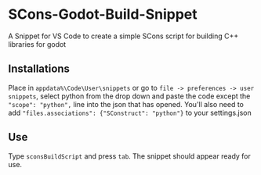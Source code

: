 # SCons-Godot-Build-Snippet
A Snippet for VS Code to create a simple SCons script for building C++ libraries for godot

## Installations
Place in `appdata%\Code\User\snippets` or go to `file -> preferences -> user snippets`, select python from the drop down and paste the code except the `"scope": "python",` line into the json that has opened. You'll also need to add `"files.associations": {"SConstruct": "python"}` to your settings.json

## Use
Type `sconsBuildScript` and press `tab`. The snippet should appear ready for use.
